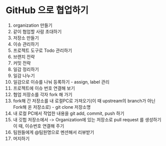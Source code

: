 # GitHub 으로 협업하기

1. organization 만들기
1. 같이 협업할 사람 초대하기
1. 저장소 만들기
1. 이슈 관리하기
1. 프로젝트 도구로 Todo 관리하기
1. 브랜치 전략
1. 커밋 전략
1. 일감 정리하기
1. 일감 나누기
1. 일감으로 이슈를 나눠 등록하기 - assign, label 관리
1. 프로젝트에 이슈 번호 연결해 보기
1. 협업 저장소를 각자 fork 해 가기
1. fork해 간 저장소를 내 로컬PC로 가져오기(이 때 upstream의 branch가 아닌 Fork해 온 저장소로) - git clone 저장소명
1. 내 로컬 PC에서 작업한 내용을 git add, commit, push 하기
1. 내 깃헙 저장소에서 -> Organization에 있는 저장소로 pull request 를 생성하기 이 때, 이슈번호 연결해 주기
1. 팀원들에게 @팀원명으로 멘션해서 리뷰받기
1. 머지하기 
